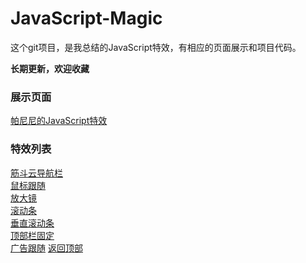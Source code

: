 # JavaScript-Magic
这个git项目，是我总结的JavaScript特效，有相应的页面展示和项目代码。

**长期更新，欢迎收藏**

### 展示页面
 [帕尼尼的JavaScript特效](https://the-never.github.io/JavaScript-Magic/)

### 特效列表

 [筋斗云导航栏](https://the-never.github.io/JavaScript-Magic/筋斗云)    
 [鼠标跟随](https://the-never.github.io/JavaScript-Magic/鼠标跟随)    
 [放大镜](https://the-never.github.io/JavaScript-Magic/放大镜)                                                                             
 [滚动条](https://the-never.github.io/JavaScript-Magic/滚动条)                                                                             
 [垂直滚动条](https://the-never.github.io/JavaScript-Magic/垂直滚动条)                                                                       
 [顶部栏固定](https://the-never.github.io/JavaScript-Magic/顶部栏固定)                                                                       
 [广告跟随](https://the-never.github.io/JavaScript-Magic/广告跟随)                                                                            [返回顶部](https://the-never.github.io/JavaScript-Magic/返回顶部)

